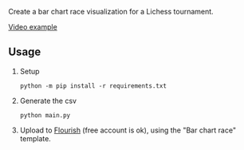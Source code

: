 Create a bar chart race visualization for a Lichess tournament.

[Video example](https://www.youtube.com/watch?v=dyEkDKnHb8I)

## Usage

1. Setup

    ```
    python -m pip install -r requirements.txt
    ```

1. Generate the csv

    ```
    python main.py
    ```

1. Upload to [Flourish](https://flourish.studio/) (free account is ok), using the "Bar chart race" template.
